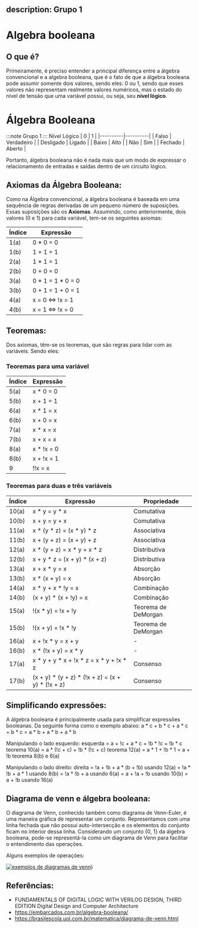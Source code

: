 description: Grupo 1
---

# Algebra booleana
## O que é?
Primeiramente, é preciso entender a principal diferença entre a álgebra convencional e a algebra booleana, que é o fato de que a álgebra booleana pode assumir somente dois valores, sendo eles: 0 ou 1, sendo que esses valores não representam realmente valores numéricos, mas o estado do nível de tensão que uma variável possui, ou seja, seu **nível lógico**.

# Álgebra Booleana
:::note
Grupo 1
:::
Nível Lógico
| 0 | 1 | 
|----------|----------|
| Falso  | Verdadeiro  | 
| Desligado  | Ligado |
| Baixo | Alto |
| Não | Sim |
| Fechado | Aberto |

Portanto, álgebra booleana não é nada mais que um modo de expressar o relacionamento de entradas e saídas dentro de um circuito lógico.

## Axiomas da Álgebra Booleana:
Como  na Álgebra convencional, a álgebra booleana é baseada em uma sequência de regras derivadas de um pequeno número de suposições. Essas suposições são os **Axiomas**. Assumindo, como anteriormente, dois valores (0 e 1) para cada variável, tem-se os seguintes axiomas:

| **Índice** | **Expressão**                |
|------------|------------------------------|
| 1(a)       | 0 * 0 = 0                    |
| 1(b)       | 1 + 1 = 1                    |
| 2(a)       | 1 * 1 = 1                    |
| 2(b)       | 0 + 0 = 0                    |
| 3(a)       | 0 * 1 = 1 * 0 = 0            |
| 3(b)       | 0 + 1 = 1 + 0 = 1            |
| 4(a)       | x = 0 ⇔ !x = 1               |
| 4(b)       | x = 1 ⇔ !x = 0               |

## Teoremas:
Dos axiomas, têm-se os teoremas, que são regras para lidar com as variáveis. Sendo eles:

### Teoremas para uma variável

| **Índice** | **Expressão**                |
|------------|------------------------------|
| 5(a)       | x * 0 = 0                    |
| 5(b)       | x + 1 = 1                    |
| 6(a)       | x * 1 = x                    |
| 6(b)       | x + 0 = x                    |
| 7(a)       | x * x = x                    |
| 7(b)       | x + x = x                    |
| 8(a)       | x * !x = 0                   |
| 8(b)       | x + !x = 1                   |
| 9          | !!x = x                      |

### Teoremas para duas e três variáveis

| **Índice** | **Expressão**                                | **Propriedade**       |
|------------|----------------------------------------------|-----------------------|
| 10(a)      | x * y = y * x                               | Comutativa            |
| 10(b)      | x + y = y + x                               | Comutativa            |
| 11(a)      | x * (y * z) = (x * y) * z                   | Associativa           |
| 11(b)      | x + (y + z) = (x + y) + z                   | Associativa           |
| 12(a)      | x * (y + z) = x * y + x * z                 | Distributiva          |
| 12(b)      | x + y * z = (x + y) * (x + z)               | Distributiva          |
| 13(a)      | x + x * y = x                               | Absorção              |
| 13(b)      | x * (x + y) = x                             | Absorção              |
| 14(a)      | x * y + x * !y = x                          | Combinação            |
| 14(b)      | (x + y) * (x + !y) = x                      | Combinação            |
| 15(a)      | !(x * y) = !x + !y                          | Teorema de DeMorgan   |
| 15(b)      | !(x + y) = !x * !y                          | Teorema de DeMorgan   |
| 16(a)      | x + !x * y = x + y                          | -                     |
| 16(b)      | x * (!x + y) = x * y                        | -                     |
| 17(a)      | x * y + y * x + !x * z = x * y + !x * z     | Consenso              |
| 17(b)      | (x + y) * (y + z) * (!x + z) = (x + y) * (!x + z) | Consenso          |

## Simplificando expressões:
A álgebra booleana é principalmente usada para simplificar expressões booleanas. Da seguinte forma como o exemplo abaixo:
	                  a * c + b * c + a * c + b * c = a * b + a * b + a * b 

Manipulando o lado esquerdo:
		esquerda = a + !c + a * c + !b * !c + !b * c  teorema 10(a)
		         = a * (!c + c) + !b * (!c + c)  teorema 12(a)
			       = a * 1 + !b * 1  = a + !b teorema 8(b) e 6(a)

Manipulando o lado direito:
		direita = !a + !b + a * (b + !b)  usando 12(a)
		           = !a * !b + a  * 1 usando 8(b)
		           = !a * !b + a  usando 6(a)
		           = a + !a + !b  usando 10(b)
               = a + !b usando 16(a)

## Diagrama de venn e  álgebra booleana:
O diagrama de Venn, conhecido também como diagrama de Venn-Euler, é uma maneira gráfica de representar um conjunto. Representamos com uma linha fechada que não possui auto-intersecção e  os elementos do conjunto ficam no interior dessa linha. Considerando um conjunto {0, 1} da álgebra booleana, pode-se representá-la como um diagrama de Venn para facilitar o entendimento das operações. 

Alguns exemplos de operações:

[![exemplos de diagramas de venn](https://www.google.com/url?sa=i&url=https%3A%2F%2Fwww.researchgate.net%2Ffigure%2FFigura-2-Diagramas-de-Venn-e-as-aplicaes-de-operadores-de-lgica-booleana-Fonte_fig2_315825852&psig=AOvVaw1sNDJ1xo6qXgrEZEZDoGvZ&ust=1733969234419000&source=images&cd=vfe&opi=89978449&ved=0CBQQjRxqFwoTCLD50vPQnooDFQAAAAAdAAAAABBN)](https://www.google.com/url?sa=i&url=https%3A%2F%2Fwww.researchgate.net%2Ffigure%2FFigura-2-Diagramas-de-Venn-e-as-aplicaes-de-operadores-de-lgica-booleana-Fonte_fig2_315825852&psig=AOvVaw1sNDJ1xo6qXgrEZEZDoGvZ&ust=1733969234419000&source=images&cd=vfe&opi=89978449&ved=0CBQQjRxqFwoTCLD50vPQnooDFQAAAAAdAAAAABBN))

## Referências:
- FUNDAMENTALS OF DIGITAL LOGIC WITH VERILOG DESIGN, THIRD EDITION Digital Design and Computer Architecture
- https://embarcados.com.br/algebra-booleana/
- https://brasilescola.uol.com.br/matematica/diagrama-de-venn.html
